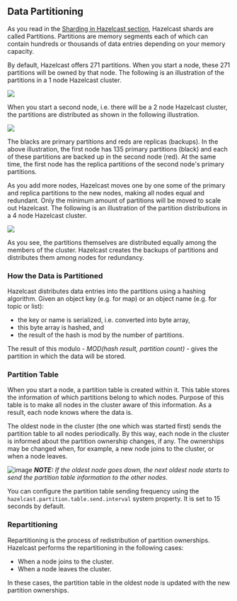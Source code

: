 
## Data Partitioning

As you read in the [Sharding in Hazelcast section](#sharding-in-hazelcast), Hazelcast shards are called Partitions. Partitions are memory segments each of which can contain hundreds or thousands of data entries depending on your memory capacity. 

By default, Hazelcast offers 271 partitions. When you start a node, these 271 partitions will be owned by that node. The following is an illustration of the partitions in a 1 node Hazelcast cluster.

![](images/NodePartition.jpg)

When you start a second node, i.e. there will be a 2 node Hazelcast cluster, the partitions are distributed as shown in the following illustration. 

![](images/BackupPartitions.jpg)

The blacks are primary partitions and reds are replicas (backups). In the above illustration, the first node has 135 primary partitions (black) and each of these partitions are backed up in the second node (red). At the same time, the first node has the replica partitions of the second node's primary partitions.

As you add more nodes, Hazelcast moves one by one some of the primary and replica partitions to the new nodes, making all nodes equal and redundant. Only the minimum amount of partitions will be moved to scale out Hazelcast. The following is an illustration of the partition distributions in a 4 node Hazelcast cluster.

![](images/4NodeCluster.jpg)

As you see, the partitions themselves are distributed equally among the members of the cluster. Hazelcast creates the backups of partitions and distributes them among nodes for redundancy.

### How the Data is Partitioned

Hazelcast distributes data entries into the partitions using a hashing algorithm. Given an object key (e.g. for map) or an object name (e.g. for topic or list):

- the key or name is serialized, i.e. converted into byte array,
- this byte array is hashed, and
- the result of the hash is mod by the number of partitions.

The result of this modulo - *MOD(hash result, partition count)* -  gives the partition in which the data will be stored. 

### Partition Table

When you start a node, a partition table is created within it. This table stores the information of which partitions belong to which nodes. Purpose of this table is to make all nodes in the cluster aware of this information. As a result, each node knows where the data is.

The oldest node in the cluster (the one which was started first) sends the partition table to all nodes periodically. By this way, each node in the cluster is informed about the partition ownership changes, if any. The ownerships may be changed when, for example, a new node joins to the cluster, or when a node leaves.

![image](images/NoteSmall.jpg) ***NOTE:*** *If the oldest node goes down, the next oldest node starts to send the partition table information to the other nodes.*

You can configure the partition table sending frequency using the `hazelcast.partition.table.send.interval` system property. It is set to 15 seconds by default. 

### Repartitioning

Repartitioning is the process of redistribution of partition ownerships. Hazelcast performs the repartitioning in the following cases:

- When a node joins to the cluster.
- When a node leaves the cluster.

In these cases, the partition table in the oldest node is updated with the new partition ownerships. 



